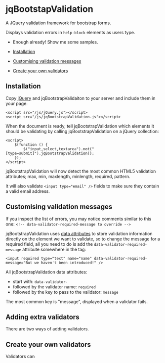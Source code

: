 jqBootstapValidation
====================

A JQuery validation framework for bootstrap forms.

Displays validation errors in `help-block` elements as users type.

 * Enough already! Show me some samples.

 * [Installation](#installation)
 * [Customising validation messages](#customising-validation-messages)
 * [Create your own validators](#create-your-own-validators)

## Installation

Copy [jQuery](http://jquery.com) and jqBootstrapValidaiton to your server 
and include them in your page:

    <script src="/js/jQuery.js"></script>
	<script src="/js/jqBootstrapValidation.js"></script>

When the document is ready, tell jqBootstrapValidation which elements it 
should be validating by calling jqBootstrapValidation on a jQuery collection:

    <script>
        $(function () {
            $("input,select,textarea").not("[type=submit]").jqBootstrapValidation();
        });
    </script>

jqBootstrapValidation will now detect the most common HTML5 validation 
attributes; max, min, maxlength, minlength, required, pattern.

It will also validate `<input type="email" />` fields to make sure they contain 
a valid email address.

## Customising validation messages

If you inspect the list of errors, you may notice comments similar to this one: `<!-- data-validator-required-message to override -->`

jqBootstrapValidation uses [data attributes](http://ejohn.org/blog/html-5-data-attributes/) 
to store validation information directly on the element we want to validate, 
so to change the message for a required field, all you need to do is add the 
`data-validator-required-message` attribute somewhere in the tag:

    <input required type="text" name="name" data-validator-required-message="But we haven't been introduced!" />

All jqBootstrapValidation data attributes:

 * start with: `data-validator-`
 * followed by the validator name: `required`
 * followed by the key to pass to the validator: `message`

The most common key is "message", displayed when a validator fails.

## Adding extra validators

There are two ways of adding validators.

## Create your own validators

Validators can 